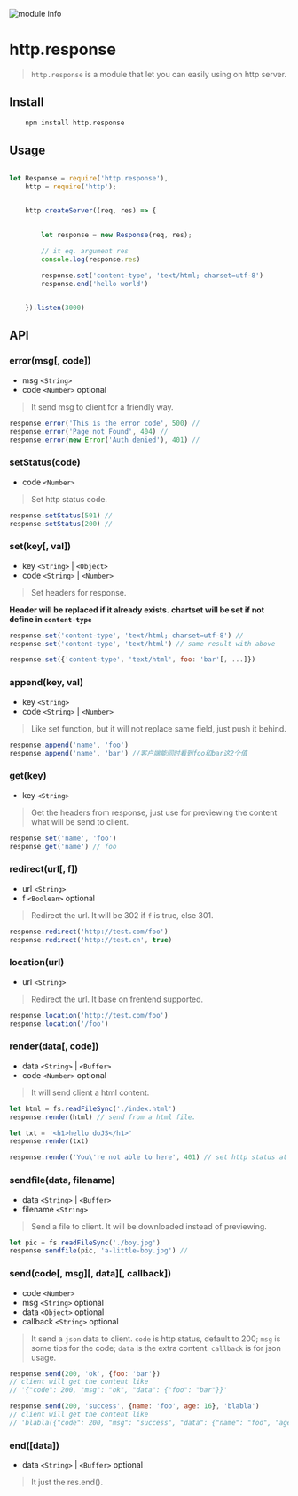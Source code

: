 ![module info](https://nodei.co/npm/http.response.png?downloads=true&downloadRank=true&stars=true)


# http.response
> `http.response` is a module that let you can easily using on http server. 





## Install
```bash
    npm install http.response
```

## Usage
```javascript

let Response = require('http.response'),
    http = require('http');


    http.createServer((req, res) => {

    
        let response = new Response(req, res);

        // it eq. argument res
        console.log(response.res)
        
        response.set('content-type', 'text/html; charset=utf-8')
        response.end('hello world')


    }).listen(3000)


```


## API

### error(msg[, code])
- msg `<String>` 
- code `<Number>` optional

> It send msg to client for a friendly way. 

```javascript
response.error('This is the error code', 500) //
response.error('Page not Found', 404) // 
response.error(new Error('Auth denied'), 401) // 
```




### setStatus(code)
- code `<Number>`

> Set http status code.

```javascript
response.setStatus(501) //
response.setStatus(200) //
```


### set(key[, val])
- key `<String>` | `<Object>`
- code `<String>` | `<Number>`

> Set headers for response.

**Header will be replaced if it already exists.**
**chartset will be set if not define in `content-type`**


```javascript
response.set('content-type', 'text/html; charset=utf-8') //
response.set('content-type', 'text/html') // same result with above

response.set({'content-type', 'text/html', foo: 'bar'[, ...]})
```


### append(key, val)
- key `<String>`
- code `<String>` | `<Number>`

> Like set function, but it will not replace same field, just push it behind.

```javascript
response.append('name', 'foo')
response.append('name', 'bar') //客户端能同时看到foo和bar这2个值 
```



### get(key)
- key `<String>`

> Get the headers from response, just use for previewing the content what will be send to client.

```javascript
response.set('name', 'foo')
response.get('name') // foo 
```



### redirect(url[, f])
- url `<String>`
- f `<Boolean>` optional

> Redirect the url. It will be 302 if `f` is true, else 301.

```javascript
response.redirect('http://test.com/foo') 
response.redirect('http://test.cn', true)
```


### location(url)
- url `<String>`

> Redirect the url. It base on frentend supported.

```javascript
response.location('http://test.com/foo') 
response.location('/foo')
```



### render(data[, code])
- data `<String>` | `<Buffer>`
- code `<Number>` optional

> It will send client a html content.

```javascript
let html = fs.readFileSync('./index.html')
response.render(html) // send from a html file.

let txt = '<h1>hello doJS</h1>'
response.render(txt)

response.render('You\'re not able to here', 401) // set http status at the same time

```




### sendfile(data, filename)
- data `<String>` | `<Buffer>`
- filename `<String>`

> Send a file to client. It will be downloaded instead of previewing.

```javascript
let pic = fs.readFileSync('./boy.jpg')
response.sendfile(pic, 'a-little-boy.jpg') //
```


### send(code[, msg][, data][, callback])
- code `<Number>`
- msg `<String>` optional
- data `<Object>` optional
- callback `<String>` optional

> It send a `json` data to client.
> `code` is http status, default to 200;
> `msg` is some tips for the code;
> `data` is the extra content.
> `callback` is for json usage.

```javascript
response.send(200, 'ok', {foo: 'bar'})
// client will get the content like
// '{"code": 200, "msg": "ok", "data": {"foo": "bar"}}'

response.send(200, 'success', {name: 'foo', age: 16}, 'blabla')
// client will get the content like 
// 'blabla({"code": 200, "msg": "success", "data": {"name": "foo", "age": 16}})'

```



### end([data])
- data `<String>` | `<Buffer>` optional

> It just the res.end().